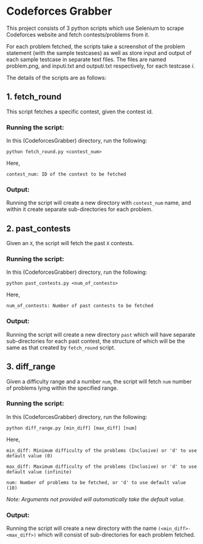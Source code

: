 # Codeforces Grabber

This project consists of 3 python scripts which use Selenium to scrape Codeforces website and fetch contests/problems from it.

For each problem fetched, the scripts take a screenshot of the problem statement (with the sample testcases) as well as store input and output of each sample testcase in separate text files. The files are named problem.png, and input*i*.txt and output*i*.txt respectively, for each testcase _i_.

The details of the scripts are as follows:

## 1. fetch_round

This script fetches a specific contest, given the contest id.

### Running the script:

In this (CodeforcesGrabber) directory, run the following:

```
python fetch_round.py <contest_num>
```

Here,

`contest_num: ID of the contest to be fetched`

### Output:

Running the script will create a new directory with `contest_num` name, and within it create separate sub-directories for each problem.

## 2. past_contests

Given an `X`, the script will fetch the past `X` contests.

### Running the script:

In this (CodeforcesGrabber) directory, run the following:

```
python past_contests.py <num_of_contests>
```

Here,

`num_of_contests: Number of past contests to be fetched`

### Output:

Running the script will create a new directory `past` which will have separate sub-directories for each past contest, the structure of which will be the same as that created by `fetch_round` script.

## 3. diff_range

Given a difficulty range and a number `num`, the script will fetch `num` number of problems lying within the specified range.

### Running the script:

In this (CodeforcesGrabber) directory, run the following:

```
python diff_range.py [min_diff] [max_diff] [num]
```

Here,

`min_diff: Minimum difficulty of the problems (Inclusive) or 'd' to use default value (0)`

`max_diff: Maximum difficulty of the problems (Inclusive) or 'd' to use default value (infinite)`

`num: Number of problems to be fetched, or 'd' to use default value (10)`

_Note: Arguments not provided will automatically take the default value._

### Output:

Running the script will create a new directory with the name `(<min_diff>-<max_diff>)` which will consist of sub-directories for each problem fetched.
